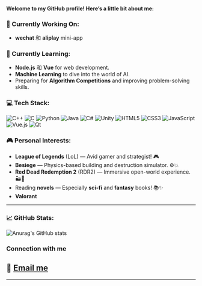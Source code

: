 #### Welcome to my GitHub profile! Here’s a little bit about me:

### 🔭 Currently Working On:
- **wechat** 和 **aliplay** mini-app

### 🌱 Currently Learning:
- **Node.js** 和 **Vue** for web development.
- **Machine Learning** to dive into the world of AI.
- Preparing for **Algorithm Competitions** and improving problem-solving skills.

### 💻 Tech Stack:
![C++](https://img.shields.io/badge/C++-00599C?logo=cplusplus&logoColor=white)
![C](https://img.shields.io/badge/C-A8B9CC?logo=c&logoColor=black)
![Python](https://img.shields.io/badge/Python-3776AB?logo=python&logoColor=white)
![Java](https://img.shields.io/badge/Java-007396?logo=java&logoColor=white)
![C#](https://img.shields.io/badge/C%23-239120?logo=csharp&logoColor=white)
![Unity](https://img.shields.io/badge/Unity-000000?logo=unity&logoColor=white)
![HTML5](https://img.shields.io/badge/HTML5-E34F26?logo=html5&logoColor=white)
![CSS3](https://img.shields.io/badge/CSS3-1572B6?logo=css3&logoColor=white)
![JavaScript](https://img.shields.io/badge/JavaScript-F7DF1E?logo=javascript&logoColor=black)
![Vue.js](https://img.shields.io/badge/Vue.js-4FC08D?logo=vuedotjs&logoColor=white)
![Qt](https://img.shields.io/badge/Qt-41CD52?logo=qt&logoColor=white)


### 🎮 Personal Interests:
- **League of Legends** (LoL) — Avid gamer and strategist! 🎮
- **Besiege** — Physics-based building and destruction simulator. ⚙️💥
- **Red Dead Redemption 2** (RDR2) — Immersive open-world experience. 🏜️🐎
- Reading **novels** — Especially **sci-fi** and **fantasy** books! 📚✨
- **Valorant**
---

### 📈 GitHub Stats:
![Anurag's GitHub stats](https://github-readme-stats.vercel.app/api?username=blackdover)

### Connection with me
📧 [Email me](mailto:blackdover@163.com)
---

---
